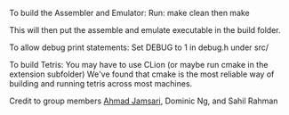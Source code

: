 To build the Assembler and Emulator:
Run:
make clean then make

This will then put the assemble and emulate executable in the build folder.

To allow debug print statements:
Set DEBUG to 1 in debug.h under src/

To build Tetris: 
You may have to use CLion (or maybe run cmake in the extension subfolder)
We've found that cmake is the most reliable way of building and running tetris 
across most machines.

Credit to group members [Ahmad Jamsari](https://github.com/Terairk), Dominic Ng, and Sahil Rahman
